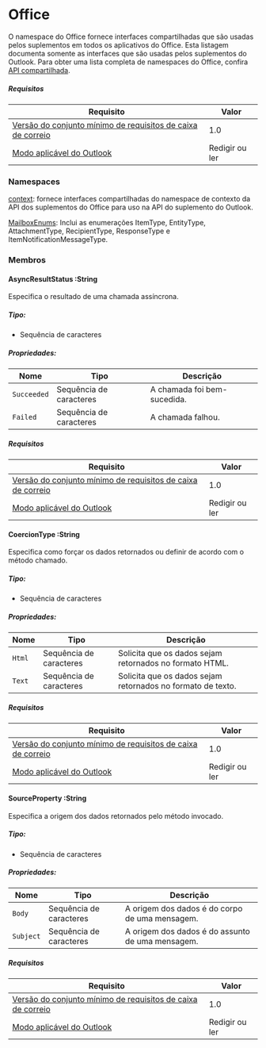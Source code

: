 

# <a name="office"></a>Office

O namespace do Office fornece interfaces compartilhadas que são usadas pelos suplementos em todos os aplicativos do Office. Esta listagem documenta somente as interfaces que são usadas pelos suplementos do Outlook. Para obter uma lista completa de namespaces do Office, confira [API compartilhada](/javascript/api/office).

##### <a name="requirements"></a>Requisitos

|Requisito| Valor|
|---|---|
|[Versão do conjunto mínimo de requisitos de caixa de correio](/javascript/office/requirement-sets/outlook-api-requirement-sets)| 1.0|
|[Modo aplicável do Outlook](https://docs.microsoft.com/outlook/add-ins/#extension-points)| Redigir ou ler|

### <a name="namespaces"></a>Namespaces

[context](office.context.md): fornece interfaces compartilhadas do namespace de contexto da API dos suplementos do Office para uso na API do suplemento do Outlook.

[MailboxEnums](/javascript/api/outlook/office.mailboxenums.attachmenttype): Inclui as enumerações ItemType, EntityType, AttachmentType, RecipientType, ResponseType e ItemNotificationMessageType.

### <a name="members"></a>Membros

####  <a name="asyncresultstatus-string"></a>AsyncResultStatus :String

Especifica o resultado de uma chamada assíncrona.

##### <a name="type"></a>Tipo:

*   Sequência de caracteres

##### <a name="properties"></a>Propriedades:

|Nome| Tipo| Descrição|
|---|---|---|
|`Succeeded`| Sequência de caracteres|A chamada foi bem-sucedida.|
|`Failed`| Sequência de caracteres|A chamada falhou.|

##### <a name="requirements"></a>Requisitos

|Requisito| Valor|
|---|---|
|[Versão do conjunto mínimo de requisitos de caixa de correio](/javascript/office/requirement-sets/outlook-api-requirement-sets)| 1.0|
|[Modo aplicável do Outlook](https://docs.microsoft.com/outlook/add-ins/#extension-points)| Redigir ou ler|
####  <a name="coerciontype-string"></a>CoercionType :String

Especifica como forçar os dados retornados ou definir de acordo com o método chamado.

##### <a name="type"></a>Tipo:

*   Sequência de caracteres

##### <a name="properties"></a>Propriedades:

|Nome| Tipo| Descrição|
|---|---|---|
|`Html`| Sequência de caracteres|Solicita que os dados sejam retornados no formato HTML.|
|`Text`| Sequência de caracteres|Solicita que os dados sejam retornados no formato de texto.|

##### <a name="requirements"></a>Requisitos

|Requisito| Valor|
|---|---|
|[Versão do conjunto mínimo de requisitos de caixa de correio](/javascript/office/requirement-sets/outlook-api-requirement-sets)| 1.0|
|[Modo aplicável do Outlook](https://docs.microsoft.com/outlook/add-ins/#extension-points)| Redigir ou ler|
####  <a name="sourceproperty-string"></a>SourceProperty :String

Especifica a origem dos dados retornados pelo método invocado.

##### <a name="type"></a>Tipo:

*   Sequência de caracteres

##### <a name="properties"></a>Propriedades:

|Nome| Tipo| Descrição|
|---|---|---|
|`Body`| Sequência de caracteres|A origem dos dados é do corpo de uma mensagem.|
|`Subject`| Sequência de caracteres|A origem dos dados é do assunto de uma mensagem.|

##### <a name="requirements"></a>Requisitos

|Requisito| Valor|
|---|---|
|[Versão do conjunto mínimo de requisitos de caixa de correio](/javascript/office/requirement-sets/outlook-api-requirement-sets)| 1.0|
|[Modo aplicável do Outlook](https://docs.microsoft.com/outlook/add-ins/#extension-points)| Redigir ou ler|